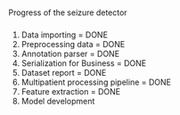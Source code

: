 ###
Progress of the seizure detector
###

###
1. Data importing = DONE
2. Preprocessing data = DONE
3. Annotation parser = DONE
4. Serialization for Business = DONE
5. Dataset report = DONE
6. Multipatient processing pipeline = DONE
7. Feature extraction = DONE
8. Model development
###
